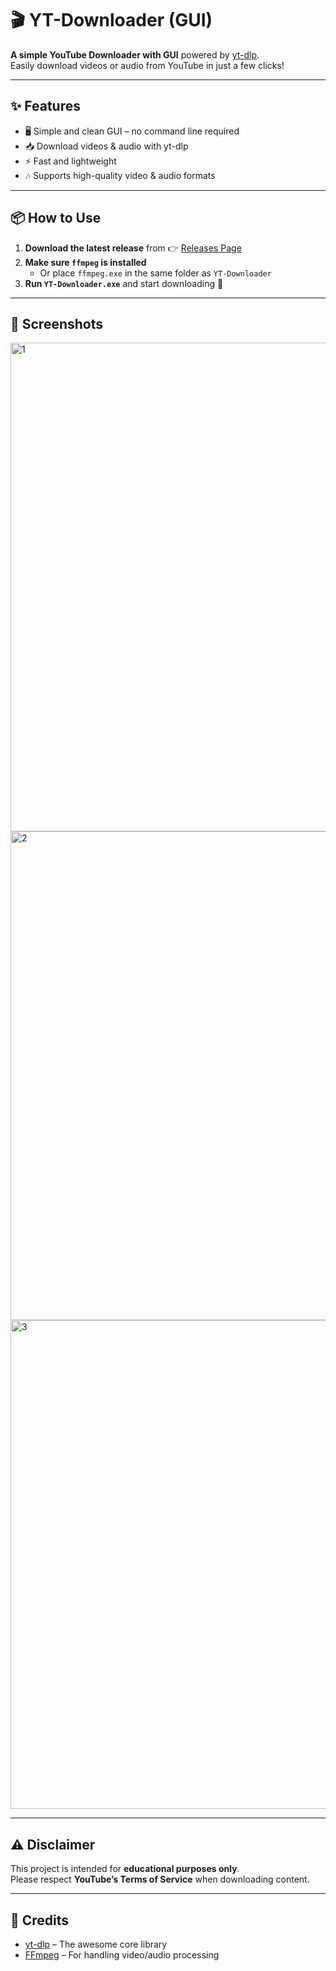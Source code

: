# 🎬 YT-Downloader (GUI)

**A simple YouTube Downloader with GUI** powered by [yt-dlp](https://github.com/yt-dlp/yt-dlp).  
Easily download videos or audio from YouTube in just a few clicks!

---

## ✨ Features
- 🖥️ Simple and clean GUI – no command line required
- 📥 Download videos & audio with yt-dlp
- ⚡ Fast and lightweight
- 🎶 Supports high-quality video & audio formats

---

## 📦 How to Use

1. **Download the latest release** from 👉 [Releases Page](https://github.com/Owie2711/YT-Downloader/releases)
2. **Make sure `ffmpeg` is installed**  
   - Or place `ffmpeg.exe` in the same folder as `YT-Downloader`
3. **Run `YT-Downloader.exe`** and start downloading 🚀

---

## 📸 Screenshots
<img width="562" height="782" alt="1" src="https://github.com/user-attachments/assets/92c4274c-4790-481e-9462-7c4338c64d2a" /> <img width="562" height="782" alt="2" src="https://github.com/user-attachments/assets/b94251c6-fcf7-4b6f-a32c-9a8e0635f920" />
<img width="562" height="782" alt="3" src="https://github.com/user-attachments/assets/c7b893bf-a517-49af-b576-85fa22e47638" />




---

## ⚠️ Disclaimer
This project is intended for **educational purposes only**.  
Please respect **YouTube’s Terms of Service** when downloading content.

---

## 🙌 Credits
- [yt-dlp](https://github.com/yt-dlp/yt-dlp) – The awesome core library
- [FFmpeg](https://ffmpeg.org/) – For handling video/audio processing
